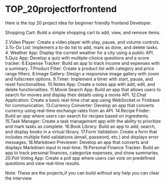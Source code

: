 # TOP_20projectforfrontend

Here is the top 20 project idea for beginner friendly frontend Developer.

Shopping Cart: Build a simple shopping cart to add, view, and remove items.

2.Video Player: Create a video player with play, pause, and volume controls.
3.To-Do List: Implement a to-do list to add, mark as done, and delete tasks.
4. Weather App: Display the current weather for a city using a public API.
5.Quiz App: Develop a quiz with multiple-choice questions and a score tracker.
6.Expense Tracker: Build an app to track income and expenses with a summary.
7.Product Filter: Create a product list with category and price range filters.
8.Image Gallery: Design a responsive image gallery with zoom and fullscreen options.
9.Timer: Implement a timer with start, pause, and reset functionalities.
10.Notes App: Create a notes app with add, edit, and delete functionalities. 
11.Movie Search App: Build an app that allows users to search for movies and display their details using a movie API.
12.Chat Application: Create a basic real-time chat app using WebSocket or Firebase for communication.
13.Currency Converter: Develop an app that converts currency using real-time exchange rates from an API.
14.Recipe Finder: Build an app where users can search for recipes based on ingredients.
15.Task Manager: Create a task management app with the ability to prioritize and mark tasks as complete.
16.Book Library: Build an app to add, search, and display books in a virtual library.
17.Form Validation: Create a form that includes multiple field validations (email, password, etc.) and displays error messages.
18.Markdown Previewer: Develop an app that converts and displays Markdown input in real-time.
19.Personal Finance Tracker: Build an app to track personal finances, categorize expenses, and show summaries.
20.Poll Voting App: Create a poll app where users can vote on predefined questions and view real-time results.

Note: These are the projects,if you can build without any help you can clear the interview.
